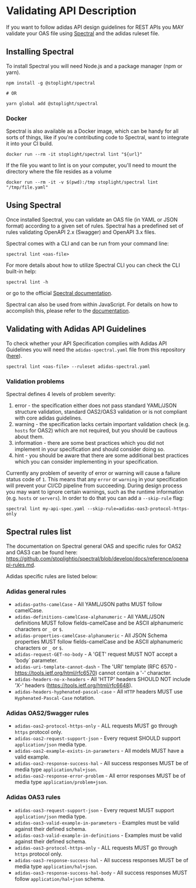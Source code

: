 # Validating API Description

If you want to follow adidas API design guidelines for REST APIs you MAY validate your OAS file using [Spectral](https://github.com/stoplightio/spectral) and the adidas ruleset file.

## Installing Spectral

To install Spectral you will need Node.js and a package manager (npm or yarn).

```
npm install -g @stoplight/spectral

# OR

yarn global add @stoplight/spectral
```

### Docker

Spectral is also available as a Docker image, which can be handy for all sorts of things, like if you're contributing code to Spectral, want to integrate it into your CI build.

```
docker run --rm -it stoplight/spectral lint "${url}"
```

If the file you want to lint is on your computer, you'll need to mount the directory where the file resides as a volume

```
docker run --rm -it -v $(pwd):/tmp stoplight/spectral lint "/tmp/file.yaml"
```

## Using Spectral

Once installed Spectral, you can validate an OAS file (in YAML or JSON format) according to a given set of rules. Spectral has a predefined set of rules validating OpenAPI 2.x (Swagger) and OpenAPI 3.x files.

Spectral comes with a CLI and can be run from your command line:

```
spectral lint <oas-file>
```

For more details about how to utilize Spectral CLI you can check the CLI built-in help:

```
spectral lint -h
```

or go to the official [Spectral documentation](https://stoplight.io/p/docs/gh/stoplightio/spectral/docs/guides/cli.md).

Spectral can also be used from within JavaScript. For details on how to accomplish this, please refer to the [documentation](https://stoplight.io/p/docs/gh/stoplightio/spectral/docs/guides/javascript.md).

## Validating with Adidas API Guidelines

To check whether your API Specification complies with Adidas API Guidelines you will need the `adidas-spectral.yaml` file from this repository ([here](https://github.com/adidas/api-guidelines/blob/master/adidas-spectral.yaml)).
``` 
spectral lint <oas-file> --ruleset adidas-spectral.yaml
```

### Validation problems

Spectral defines 4 levels of problem severity:

1. error - the specification either does not pass standard YAML/JSON structure validation, standard OAS2/OAS3 validation or is not compliant with core adidas guidelines.
2. warning - the specification lacks certain important validation check (e.g. `hosts` for OAS2) which are not required, but you should be cautious about them.
3. information - there are some best practices which you did not implement in your specification and should consider doing so.
4. hint - you should be aware that there are some additional best practices which you can consider implementing in your specification.

Currently any problem of severity of error or warning will cause a failure status code of `1`. This means that any `error` or `warning` in your specification will prevent your CI/CD pipeline from succeeding. During design process you may want to ignore certain warnings, such as the runtime information (e.g. `hosts` or `servers`). In order to do that you can add a `--skip-rule` flag:

```
spectral lint my-api-spec.yaml --skip-rule=adidas-oas3-protocol-https-only
```

## Spectral rules list

The documentation on Spectral general OAS and specific rules for OAS2 and OAS3 can be found here: https://github.com/stoplightio/spectral/blob/develop/docs/reference/openapi-rules.md. 

Adidas specific rules are listed below:

### Adidas general rules

* `adidas-paths-camelCase` - All YAML/JSON paths MUST follow camelCase.
* `adidas-definitions-camelCase-alphanumeric` - All YAML/JSON definitions MUST follow fields-camelCase and be ASCII alphanumeric characters or `_` or `$`.
* `adidas-properties-camelCase-alphanumeric` - All JSON Schema properties MUST follow fields-camelCase and be ASCII alphanumeric characters or `_` or `$`.
* `adidas-request-GET-no-body` - A 'GET' request MUST NOT accept a 'body` parameter.
* `adidas-uri-template-cannot-dash` - The 'URI' template (RFC 6570 - https://tools.ietf.org/html/rfc6570) cannot contain a '-' character.
* `adidas-headers-no-x-headers` - All 'HTTP' headers SHOULD NOT include 'X-' headers (https://tools.ietf.org/html/rfc6648).
* `adidas-headers-hyphenated-pascal-case` - All `HTTP` headers MUST use `Hyphenated-Pascal-Case` notation.

### Adidas OAS2/Swagger rules

* `adidas-oas2-protocol-https-only` - ALL requests MUST go through `https` protocol only.
* `adidas-oas2-request-support-json` - Every request SHOULD support `application/json` media type.
* `adidas-oas2-example-exists-in-parameters` - All models MUST have a valid example.
* `adidas-oas2-response-success-hal` - All success responses MUST be of media type `application/hal+json`.
* `adidas-oas2-response-error-problem` - All error responses MUST be of media type `application/problem+json`.

### Adidas OAS3 rules

* `adidas-oas3-request-support-json` - Every request MUST support `application/json` media type.
* `adidas-oas3-valid-example-in-parameters` - Examples must be valid against their defined schema.
* `adidas-oas3-valid-example-in-definitions` - Examples must be valid against their defined schema.
* `adidas-oas3-protocol-https-only` - ALL requests MUST go through `https` protocol only.
* `adidas-oas3-response-success-hal` - All success responses MUST be of media type `application/hal+json`.
* `adidas-oas3-response-success-hal-body` - All success responses MUST follow `application/hal+json` schema.
